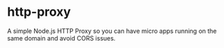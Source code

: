 # http-proxy
A simple Node.js HTTP Proxy so you can have micro apps running on the same domain and avoid CORS issues.

